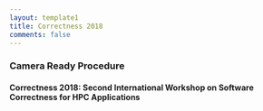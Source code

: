 ```yaml
---
layout: template1
title: Correctness 2018
comments: false
---
```


### Camera Ready Procedure
#### Correctness 2018: Second International Workshop on Software Correctness for HPC Applications
